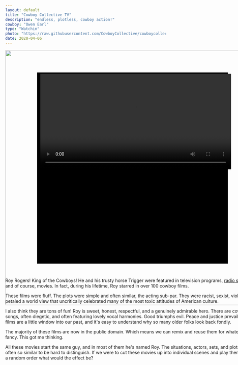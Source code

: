 ```yaml
---
layout: default
title: "Cowboy Collective TV"
description: "endless, plotless, cowboy action!"
cowboy: "Owen Earl"
type: "Watchin"
photo: "https://raw.githubusercontent.com/CowboyCollective/cowboycollective.tv/master/preview.gif"
date: 2020-04-06
---
```

<style>
p {
  width: 800px;
}

#TV {
  width: 600px;
  margin-left: 10px;
  margin-top: 4px;
}

#box {
  width: 600px;
  background-color: black;
  margin-left: 100px;
  margin-right: 100px;
  margin-top: 70px;
  height: 600px;
  position: absolute;
  z-index: 0;
}

#float {
  height: 700px;
  width: 800px;
}

#frame {
  width: 800px;
  position: absolute;
  z-index: 1;
  cursor: url("https://cowboycollective.cc/welcome%20site/assets/point.svg") 12 0, auto;
}
@media only screen and (max-width: 800px) {
  #frame {
    width: 80vw;
    margin-left: -40vw;
    left: 50vw;
  }
  #box {
    width: 60vw;
    background-color: black;
    margin-left: -30vw;
    margin-right: 10vw;
    margin-top: 7vw;
    height: 60vw;
    left: 50vw;
  }
  #float {
    height: 65vw;
    width: 60vw
  }
  #TV {
    width: 60vw;
    margin-left: 1vw;
    margin-top: 0.4vw;
  }
  p {
    width: inherit;
  }
}
</style>

<img id="frame" onclick="playVid()" src="https://raw.githubusercontent.com/CowboyCollective/cowboycollective.tv/master/oldTV.png">

<div id="box">
<video id="TV" nocontrols>
 <source src="https://raw.githubusercontent.com/CowboyCollective/cowboycollective.tv/master/start.webm" type="video/webm">
</video>
</div>
<div id="float">
</div>

<video id="TVload" controls style="height: 0; ">
 <source src="https://raw.githubusercontent.com/CowboyCollective/cowboycollective.tv/master/100.webm" type="video/webm">
</video>

<p>Roy Rogers! King of the Cowboys! He and his trusty horse Trigger were featured in television programs, <a href="https://cowboycollective.cc/2019/12/22/RoyRodgers.html">radio shows</a>, and of course, movies. In fact, during his lifetime, Roy starred in over 100 cowboy films.</p>

<p>These films were fluff. The plots were simple and often similar, the acting sub-par. They were racist, sexist, violent, and petaled a world view that uncritically celebrated many of the most toxic attitudes of American culture.</p>

<p>I also think they are tons of fun! Roy is sweet, honest, respectful, and a genuinely admirable hero. There are cowboy songs, often diegetic, and often featuring lovely vocal harmonies. Good triumphs evil. Peace and justice prevail. These films are a little window into our past, and it's easy to understand why so many older folks look back fondly.</p>

<p>The majority of these films are now in the public domain. Which means we can remix and reuse them for whatever we fancy. This got me thinking.
</p>

<p>All these movies start the same guy, and in most of them he's named Roy. The situations, actors, sets, and plots are often so similar to be hard to distinguish. If we were to cut these movies up into individual scenes and play them back in a random order what would the effect be?</p>

<script>
var vid = document.getElementById("TV");
var vidload = document.getElementById("TVload");
var playing = 0;

function playVid() {
  if (playing == 0){
    vid.setAttribute("src", "https://raw.githubusercontent.com/CowboyCollective/cowboycollective.tv/master/" + ('000' + (Math.floor(Math.random() * 179))).substr(-3) + ".webm");
    vid.play();
    playing = 1;
    nextVid = "https://raw.githubusercontent.com/CowboyCollective/cowboycollective.tv/master/" + ('000' + (Math.floor(Math.random() * 179))).substr(-3) + ".webm";
    vidload.setAttribute("src", nextVid);
    vidload.load();
  } else {
    vid.pause();
    playing = 0
  }
}

vid.onended = function(){
    console.log("videoend");
    vid.setAttribute("src", nextVid);
    vid.play();
    nextVid = "https://raw.githubusercontent.com/CowboyCollective/cowboycollective.tv/master/" + ('000' + (Math.floor(Math.random() * 179))).substr(-3) + ".webm";
    vidload.setAttribute("src", nextVid);
    vidload.load();
}

</script>
